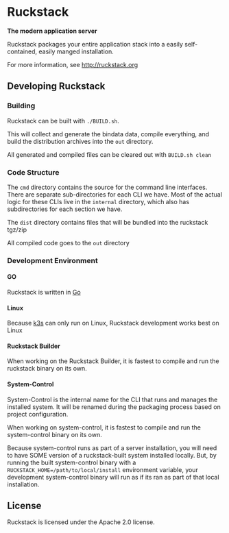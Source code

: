 # Ruckstack

**The modern application server**

Ruckstack packages your entire application stack into a easily self-contained, easily manged installation.

For more information, see http://ruckstack.org

## Developing Ruckstack

### Building

Ruckstack can be built with `./BUILD.sh`. 

This will collect and generate the bindata data, compile everything, and build the distribution archives into the `out` directory.  

All generated and compiled files can be cleared out with `BUILD.sh clean`

### Code Structure

The `cmd` directory contains the source for the command line interfaces. There are separate sub-directories for each CLI we have.
Most of the actual logic for these CLIs live in the `internal` directory, which also has subdirectories for each section we have.

The `dist` directory contains files that will be bundled into the ruckstack tgz/zip

All compiled code goes to the `out` directory 

### Development Environment

#### GO

Ruckstack is written in [Go](http://golang.org)

#### Linux

Because [k3s](http://k3s.io) can only run on Linux, Ruckstack development works best on Linux

#### Ruckstack Builder

When working on the Ruckstack Builder, it is fastest to compile and run the ruckstack binary on its own. 

#### System-Control

System-Control is the internal name for the CLI that runs and manages the installed system. It will be renamed during the packaging process based on project configuration.
   
When working on system-control, it is fastest to compile and run the system-control binary on its own. 

Because system-control runs as part of a server installation, you will need to have SOME version of a ruckstack-built system installed locally.
But, by running the built system-control binary with a `RUCKSTACK_HOME=/path/to/local/install` environment variable, your development system-control binary will 
run as if its ran as part of that local installation.

## License

Ruckstack is licensed under the Apache 2.0 license.

